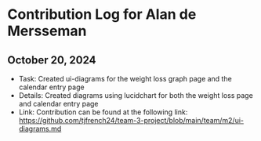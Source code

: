 # Contribution Log for Alan de Mersseman

## October 20, 2024

- Task: Created ui-diagrams for the weight loss graph page and the calendar entry page
- Details: Created diagrams using lucidchart for both the weight loss page and calendar entry page
- Link: Contribution can be found at the following link: https://github.com/tjfrench24/team-3-project/blob/main/team/m2/ui-diagrams.md


